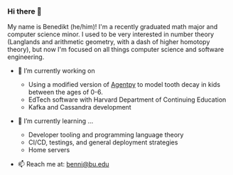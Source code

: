 ### Hi there 👋

My name is Benedikt (he/him)! I'm a recently graduated math major and computer science minor. I used to be very interested in number theory (Langlands and arithmetic geometry, with a dash of higher homotopy theory), but now I'm focused on all things computer science and software engineering.

- 🔭 I’m currently working on
  - Using a modified version of [Agentpy](https://github.com/JoelForamitti/agentpy) to model tooth decay in kids between the ages of 0-6.
  - EdTech software with Harvard Department of Continuing Education
  - Kafka and Cassandra development

- 🌱 I’m currently learning ...
  - Developer tooling and programming language theory
  - CI/CD, testings, and general deployment strategies
  - Home servers
  
 
- 📫 Reach me at: benni@bu.edu




<!--
**Benni-Math/Benni-Math** is a ✨ _special_ ✨ repository because its `README.md` (this file) appears on your GitHub profile.

Here are some ideas to get you started:

- 👯 I’m looking to collaborate on ...
- 🤔 I’m looking for help with ...
- 💬 Ask me about ...
- 😄 Pronouns: ...
- ⚡ Fun fact: ...
-->
